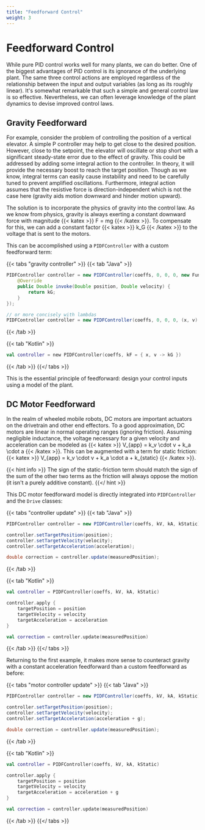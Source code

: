 ```yaml
---
title: "Feedforward Control"
weight: 3
---
```


# Feedforward Control

While pure PID control works well for many plants, we can do better. One of the biggest advantages of PID control is its ignorance of the underlying plant. The same three control actions are employed regardless of the relationship between the input and output variables \(as long as its roughly linear\). It's somewhat remarkable that such a simple and general control law is so effective. Nevertheless, we can often leverage knowledge of the plant dynamics to devise improved control laws.

## Gravity Feedforward

For example, consider the problem of controlling the position of a vertical elevator. A simple P controller may help to get close to the desired position. However, close to the setpoint, the elevator will oscillate or stop short with a significant steady-state error due to the effect of gravity. This could be addressed by adding some integral action to the controller. In theory, it will provide the necessary boost to reach the target position. Though as we know, integral terms can easily cause instability and need to be carefully tuned to prevent amplified oscillations. Furthermore, integral action assumes that the resistive force is direction-independent which is not the case here (gravity aids motion downward and hinder motion upward).

The solution is to incorporate the physics of gravity into the control law. As we know from physics, gravity is always exerting a constant downward force with magnitude {{< katex >}} F = mg {{< /katex >}}. To compensate for this, we can add a constant factor {{< katex >}} k_G {{< /katex >}} to the voltage that is sent to the motors.

This can be accomplished using a `PIDFController` with a custom feedforward term:

{{< tabs "gravity controller" >}}
{{< tab "Java" >}}
```java
PIDFController controller = new PIDFController(coeffs, 0, 0, 0, new Function2<Double, Double, Double>() {
    @Override
    public Double invoke(Double position, Double velocity) {
        return kG;
    }
});

// or more concisely with lambdas
PIDFController controller = new PIDFController(coeffs, 0, 0, 0, (x, v) -> kG);
```
{{< /tab >}}

{{< tab "Kotlin" >}}
```kotlin
val controller = new PIDFController(coeffs, kF = { x, v -> kG })
```
{{< /tab >}}
{{</ tabs >}}

This is the essential principle of feedforward: design your control inputs using a model of the plant.

## DC Motor Feedforward

In the realm of wheeled mobile robots, DC motors are important actuators on the drivetrain and other end effectors. To a good approximation, DC motors are linear in normal operating ranges (ignoring friction). Assuming negligible inductance, the voltage necessary for a given velocity and acceleration can be modeled as {{< katex >}} V_{app} = k_v \cdot v + k_a \cdot a {{< /katex >}}. This can be augmented with a term for static friction: {{< katex >}} V_{app} = k_v \cdot v + k_a \cdot a + k_{static} {{< /katex >}}.

{{< hint info >}}
The sign of the static-friction term should match the sign of the sum of the other two terms as the friction will always oppose the motion \(it isn't a purely additive constant\).
{{</ hint >}}

This DC motor feedforward model is directly integrated into `PIDFController` and the `Drive` classes:

{{< tabs "controller update" >}}
{{< tab "Java" >}}
```java
PIDFController controller = new PIDFController(coeffs, kV, kA, kStatic);

controller.setTargetPosition(position);
controller.setTargetVelocity(velocity);
controller.setTargetAcceleration(acceleration);

double correction = controller.update(measuredPosition);
```
{{< /tab >}}

{{< tab "Kotlin" >}}
```kotlin
val controller = PIDFController(coeffs, kV, kA, kStatic)

controller.apply {
    targetPosition = position
    targetVelocity = velocity
    targetAcceleration = acceleration
}

val correction = controller.update(measuredPosition)
```
{{< /tab >}}
{{</ tabs >}}

Returning to the first example, it makes more sense to counteract gravity with a constant acceleration feedforward than a custom feedforward as before:

{{< tabs "motor controller update" >}}
{{< tab "Java" >}}
```java
PIDFController controller = new PIDFController(coeffs, kV, kA, kStatic);

controller.setTargetPosition(position);
controller.setTargetVelocity(velocity);
controller.setTargetAcceleration(acceleration + g);

double correction = controller.update(measuredPosition);
```
{{< /tab >}}

{{< tab "Kotlin" >}}
```kotlin
val controller = PIDFController(coeffs, kV, kA, kStatic)

controller.apply {
    targetPosition = position
    targetVelocity = velocity
    targetAcceleration = acceleration + g
}

val correction = controller.update(measuredPosition)
```
{{< /tab >}}
{{</ tabs >}}

